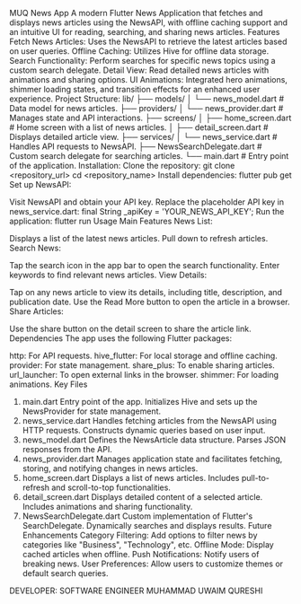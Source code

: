 MUQ News App
A modern Flutter News Application that fetches and displays news articles using the NewsAPI, with offline caching support and an intuitive UI for reading, searching, and sharing news articles.
Features
Fetch News Articles: Uses the NewsAPI to retrieve the latest articles based on user queries.
Offline Caching: Utilizes Hive for offline data storage.
Search Functionality: Perform searches for specific news topics using a custom search delegate.
Detail View: Read detailed news articles with animations and sharing options.
UI Animations: Integrated hero animations, shimmer loading states, and transition effects for an enhanced user experience.
Project Structure:
lib/
├── models/
│   └── news_model.dart        # Data model for news articles.
├── providers/
│   └── news_provider.dart     # Manages state and API interactions.
├── screens/
│   ├── home_screen.dart       # Home screen with a list of news articles.
│   ├── detail_screen.dart     # Displays detailed article view.
├── services/
│   └── news_service.dart      # Handles API requests to NewsAPI.
├── NewsSearchDelegate.dart    # Custom search delegate for searching articles.
└── main.dart                  # Entry point of the application.
Installation:
Clone the repository:
git clone <repository_url>
cd <repository_name>
Install dependencies:
flutter pub get
Set up NewsAPI:

Visit NewsAPI and obtain your API key.
Replace the placeholder API key in news_service.dart:
final String _apiKey = 'YOUR_NEWS_API_KEY';
Run the application:
flutter run
Usage
Main Features
News List:

Displays a list of the latest news articles.
Pull down to refresh articles.
Search News:

Tap the search icon in the app bar to open the search functionality.
Enter keywords to find relevant news articles.
View Details:

Tap on any news article to view its details, including title, description, and publication date.
Use the Read More button to open the article in a browser.
Share Articles:

Use the share button on the detail screen to share the article link.
Dependencies
The app uses the following Flutter packages:

http: For API requests.
hive_flutter: For local storage and offline caching.
provider: For state management.
share_plus: To enable sharing articles.
url_launcher: To open external links in the browser.
shimmer: For loading animations.
Key Files
1. main.dart
Entry point of the app.
Initializes Hive and sets up the NewsProvider for state management.
2. news_service.dart
Handles fetching articles from the NewsAPI using HTTP requests.
Constructs dynamic queries based on user input.
3. news_model.dart
Defines the NewsArticle data structure.
Parses JSON responses from the API.
4. news_provider.dart
Manages application state and facilitates fetching, storing, and notifying changes in news articles.
5. home_screen.dart
Displays a list of news articles.
Includes pull-to-refresh and scroll-to-top functionalities.
6. detail_screen.dart
Displays detailed content of a selected article.
Includes animations and sharing functionality.
7. NewsSearchDelegate.dart
Custom implementation of Flutter's SearchDelegate.
Dynamically searches and displays results.
Future Enhancements
Category Filtering: Add options to filter news by categories like "Business", "Technology", etc.
Offline Mode: Display cached articles when offline.
Push Notifications: Notify users of breaking news.
User Preferences: Allow users to customize themes or default search queries.

DEVELOPER: 
SOFTWARE ENGINEER 
MUHAMMAD UWAIM QURESHI
